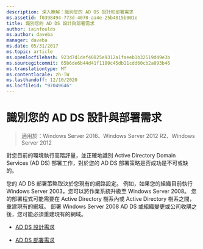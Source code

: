 ```yaml
---
description: 深入瞭解：識別您的 AD DS 設計和部署需求
ms.assetid: f0398494-773d-4070-aa4e-25b4815b001e
title: 識別您的 AD DS 設計與部署需求
author: iainfoulds
ms.author: daveba
manager: daveba
ms.date: 05/31/2017
ms.topic: article
ms.openlocfilehash: 923d7d1def40825e9312a1faeeb1b32519d49e3b
ms.sourcegitcommit: 65b6de6b44d41f1180c45db11cdd60cb2a093b46
ms.translationtype: MT
ms.contentlocale: zh-TW
ms.lasthandoff: 12/10/2020
ms.locfileid: "97049646"
---
```

# <a name="identifying-your-ad-ds-design-and-deployment-requirements"></a>識別您的 AD DS 設計與部署需求

>適用於：Windows Server 2016、Windows Server 2012 R2、Windows Server 2012

對您目前的環境執行高階評量，並正確地識別 Active Directory Domain Services (AD DS) 部署工作，對於您的 AD DS 部署策略是否成功是不可或缺的。

您的 AD DS 部署策略取決於您現有的網路設定。 例如，如果您的組織目前執行 Windows Server 2003，您可以將作業系統升級至 Windows Server 2008。 您的部署程式可能需要在 Active Directory 樹系內或 Active Directory 樹系之間，重建現有的網域。 部署 Windows Server 2008 AD DS 或組織變更或公司收購之後，您可能必須重建現有的網域。

-   [AD DS 設計需求](../../ad-ds/plan/AD-DS-Design-Requirements.md)

-   [AD DS 部署需求](../../ad-ds/plan/AD-DS-Deployment-Requirements.md)



